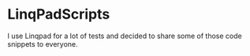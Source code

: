 # LinqPadScripts
I use Linqpad for a lot of tests and decided to share some of those code snippets to everyone.
